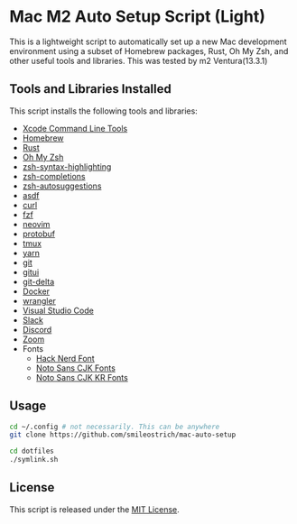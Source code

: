 # Mac M2 Auto Setup Script (Light)
This is a lightweight script to automatically set up a new Mac development environment using a subset of Homebrew packages, Rust, Oh My Zsh, and other useful tools and libraries.
This was tested by m2 Ventura(13.3.1)


## Tools and Libraries Installed
This script installs the following tools and libraries:

- [Xcode Command Line Tools](https://developer.apple.com/xcode/resources/)
- [Homebrew](https://brew.sh/)
- [Rust](https://www.rust-lang.org/)
- [Oh My Zsh](https://ohmyz.sh/)
- [zsh-syntax-highlighting](https://github.com/zsh-users/zsh-syntax-highlighting)
- [zsh-completions](https://github.com/zsh-users/zsh-completions)
- [zsh-autosuggestions](https://github.com/zsh-users/zsh-autosuggestions)
- [asdf](https://asdf-vm.com/)
- [curl](https://curl.se/)
- [fzf](https://github.com/junegunn/fzf)
- [neovim](https://neovim.io/)
- [protobuf](https://developers.google.com/protocol-buffers)
- [tmux](https://github.com/tmux/tmux)
- [yarn](https://yarnpkg.com/)
- [git](https://git-scm.com/)
- [gitui](https://github.com/extrawurst/gitui)
- [git-delta](https://github.com/dandavison/delta)
- [Docker](https://www.docker.com/)
- [wrangler](https://developers.cloudflare.com/workers/wrangler/)
- [Visual Studio Code](https://code.visualstudio.com/)
- [Slack](https://slack.com/)
- [Discord](https://discord.com/)
- [Zoom](https://zoom.us/)
- Fonts
  - [Hack Nerd Font](https://github.com/ryanoasis/nerd-fonts/tree/master/patched-fonts/Hack)
  - [Noto Sans CJK Fonts](https://www.google.com/get/noto/help/cjk/)
  - [Noto Sans CJK KR Fonts](https://www.google.com/get/noto/help/cjk/)


## Usage
```bash
cd ~/.config # not necessarily. This can be anywhere
git clone https://github.com/smileostrich/mac-auto-setup

cd dotfiles
./symlink.sh
```


## License
This script is released under the [MIT License](LICENSE).
